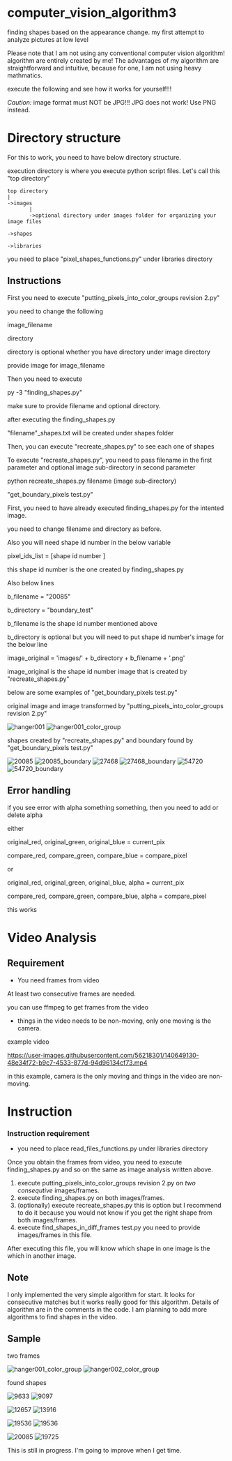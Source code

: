 # computer_vision_algorithm3
finding shapes based on the appearance change. my first attempt to analyze pictures at low level


Please note that I am not using any conventional computer vision algorithm! algorithm are entirely created by me! The advantages of my algorithm are straightforward and intuitive, because for one, I am not using heavy mathmatics.

execute the following and see how it works for yourself!!!

*Caution:*
image format must NOT be JPG!!! JPG does not work! Use PNG instead.

# Directory structure

For this to work, you need to have below directory structure.

execution directory is where you execute python script files. Let's call this "top directory"
~~~
top directory
|
->images
       |
       ->optional directory under images folder for organizing your image files
       
->shapes 

->libraries
~~~
you need to place "pixel_shapes_functions.py" under libraries directory


## Instructions

First you need to execute "putting_pixels_into_color_groups revision 2.py"

you need to change the following

image_filename

directory

directory is optional whether you have directory under image directory

provide image for image_filename

Then you need to execute

py -3 "finding_shapes.py"

make sure to provide filename and optional directory.


after executing the finding_shapes.py

"filename"_shapes.txt will be created under shapes folder

Then, you can execute "recreate_shapes.py" to see each one of shapes

To execute "recreate_shapes.py", you need to pass filename in the first parameter and optional image sub-directory in second parameter

python recreate_shapes.py filename (image sub-directory)

"get_boundary_pixels test.py"

First, you need to have already executed finding_shapes.py for the intented image.

you need to change filename and directory as before.

Also you will need shape id number in the below variable

pixel_ids_list = [shape id number ]

this shape id number is the one created by finding_shapes.py

Also below lines

b_filename = "20085"

b_directory = "boundary_test"

b_filename is the shape id number mentioned above

b_directory is optional but you will need to put shape id number's image for the below line

image_original = 'images/' + b_directory + b_filename + '.png'

image_original is the shape id number image that is created by "recreate_shapes.py"

below are some examples of "get_boundary_pixels test.py"

original image and image transformed by "putting_pixels_into_color_groups revision 2.py"

![hanger001](https://user-images.githubusercontent.com/56218301/139683609-18d83a72-58f8-4523-9a86-84675c091327.png)
![hanger001_color_group](https://user-images.githubusercontent.com/56218301/139676481-55cbdf86-1da0-4f2a-a9c1-2ae5e604414a.png)

shapes created by "recreate_shapes.py" and boundary found by "get_boundary_pixels test.py"

![20085](https://user-images.githubusercontent.com/56218301/139615314-d99024d5-5012-4f4c-8f78-f0e59a9e821b.png)
![20085_boundary](https://user-images.githubusercontent.com/56218301/139615338-52c6ee02-0e08-4a13-a9ae-3da5ac9d4eb9.png)
![27468](https://user-images.githubusercontent.com/56218301/139615346-e3b990c9-d424-48a4-b2f2-941b3c2cf118.png)
![27468_boundary](https://user-images.githubusercontent.com/56218301/139615354-be0a7369-2b85-4dad-8675-3fe047e41219.png)
![54720](https://user-images.githubusercontent.com/56218301/139615366-5b67a080-d7f5-4802-a1cb-04b10b4bf4b5.png)
![54720_boundary](https://user-images.githubusercontent.com/56218301/139615370-cbc099c6-9804-4a85-af05-5b38937c6917.png)



## Error handling

if you see error with alpha something something, then you need to add or delete alpha

either

   original_red, original_green, original_blue = current_pix

   compare_red, compare_green, compare_blue = compare_pixel
   
or

   original_red, original_green, original_blue, alpha = current_pix

   compare_red, compare_green, compare_blue, alpha = compare_pixel
   
this works


# Video Analysis

## Requirement

- You need frames from video

At least two consecutive frames are needed.

you can use ffmpeg to get frames from the video

- things in the video needs to be non-moving, only one moving is the camera.

example video

https://user-images.githubusercontent.com/56218301/140649130-48e34f72-b9c7-4533-877d-94d96134cf73.mp4

in this example, camera is the only moving and things in the video are non-moving.

# Instruction

### Instruction requirement

- you need to place read_files_functions.py under libraries directory

Once you obtain the frames from video, you need to execute finding_shapes.py and so on the same as image analysis written above.

1. execute putting_pixels_into_color_groups revision 2.py on *two consequtive* images/frames.
2. execute finding_shapes.py on both images/frames.
3. (optionally) execute recreate_shapes.py
this is option but I recommend to do it because you would not know if you get the right shape from both images/frames.
4. execute find_shapes_in_diff_frames test.py
you need to provide images/frames in this file.

After executing this file, you will know which shape in one image is the which in another image.

## Note
I only implemented the very simple algorithm for start. It looks for consecutive matches but it works really good for this algorithm. Details of algorithm are in the comments in the code. I am planning to add more algorithms to find shapes in the video.

## Sample

two frames

![hanger001_color_group](https://user-images.githubusercontent.com/56218301/140649774-7cef131e-44b2-448c-9045-7a3deb07918d.png)
![hanger002_color_group](https://user-images.githubusercontent.com/56218301/140649783-0c68763d-ca29-489e-8374-ee01affe39f9.png)

found shapes

![9633](https://user-images.githubusercontent.com/56218301/140649862-0ddfba16-7ff2-461b-96c0-569cd6ef45d7.png)
![9097](https://user-images.githubusercontent.com/56218301/140649873-9f9eb855-8514-41c9-bbbd-ff588e13c4fe.png)

![12657](https://user-images.githubusercontent.com/56218301/140649910-d04888c0-613b-4098-ab4b-587b6dc525ed.png)
![13916](https://user-images.githubusercontent.com/56218301/140649923-1d03cf5e-4cec-4710-a64c-7ab2e6d23029.png)

![19536](https://user-images.githubusercontent.com/56218301/140650139-1bc8fc49-65fd-4e7c-8846-cf202bd784f0.png)
![19536](https://user-images.githubusercontent.com/56218301/140650143-5bdcf775-fd53-4b82-ac6f-50198585ecea.png)

![20085](https://user-images.githubusercontent.com/56218301/140650212-9f3f22d3-f576-403f-8f1e-37abb1705c05.png)
![19725](https://user-images.githubusercontent.com/56218301/140650224-fcceea17-69ff-430a-b1d3-0ff48797a9b1.png)



This is still in progress. I'm going to improve when I get time.
